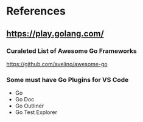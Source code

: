 # References
## https://play.golang.com/
### Curaleted List of Awesome Go Frameworks
https://github.com/avelino/awesome-go

### Some must have Go Plugins for VS Code

- Go
- Go Doc
- Go Outliner
- Go Test Explorer
